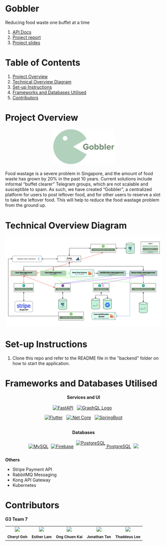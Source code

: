 # Gobbler
Reducing food waste one buffet at a time  

1. [API Docs](https://docs.google.com/document/d/1p9xU6xDQlhA96rWvjR7AQRDs3OLuAAEXLBefcChBxCc/edit)
2. [Project report](https://docs.google.com/document/d/1_VMYmIKxV-ouKZ3y6g-upth47BED7S6Sr370QjmmAiU/edit)
3. [Project slides](https://docs.google.com/presentation/d/1-TyOVTGNd1wzkaCL0MiyIqw7BWRxx_4Z8tZ8LAhiL3E/edit#slide=id.g1f43977f471_2_179)

# Table of Contents
1. [Project Overview](#project-overview)
2. [Technical Overview Diagram](#technical-overview-diagram)
3. [Set-up Instructions](#set-up-instructions)
5. [Frameworks and Databases Utilised](#frameworks-and-databases-utilised)
6. [Contributors](#contributors)


# Project Overview
<center><img src="readme_files\gobbler.png" width=200px></center>
<br>
Food wastage is a severe problem in Singapore, and the amount of food waste has grown by 20% in the past 10 years. Current solutions include informal “buffet clearer” Telegram groups, which are not scalable and susceptible to spam. As such, we have created “Gobbler”, a centralized platform for users to post leftover food, and for other users to reserve a slot to take the leftover food. This will help to reduce the food wastage problem from the ground up.


# Technical Overview Diagram
<img src="readme_files\technical_overview.png" style="border-radius:10px">

# Set-up Instructions
1. Clone this repo and refer to the README file in the "backend" folder on how to start the application.


# Frameworks and Databases Utilised
<center><strong>Services and UI</strong></center>
<br>
<div style="text-align: center;"><a href="https://fastapi.tiangolo.com/"><img src="https://fastapi.tiangolo.com/img/logo-margin/logo-teal.png" alt="FastAPI" width="88"/></a>&nbsp;&nbsp;
<a href="https://graphql.org/"><img src="https://graphql.org/img/brand/logos/logo-wordmark.svg" alt="GraphQL Logo" width="88"></a>&nbsp;&nbsp;

<a href="https://flutter.dev/"><img src="https://storage.googleapis.com/cms-storage-bucket/6a07d8a62f4308d2b854.svg" alt="Flutter" width="88"/></a>&nbsp;&nbsp;
<a href="https://learn.microsoft.com/en-us/dotnet/core/introduction"><img src="https://upload.wikimedia.org/wikipedia/commons/thumb/e/ee/.NET_Core_Logo.svg/2048px-.NET_Core_Logo.svg.png" alt=".Net Core" height="40"/></a>&nbsp;&nbsp;
<a href="https://spring.io/"><img src="https://4.bp.blogspot.com/-ou-a_Aa1t7A/W6IhNc3Q0gI/AAAAAAAAD6Y/pwh44arKiuM_NBqB1H7Pz4-7QhUxAgZkACLcBGAs/s1600/spring-boot-logo.png" alt="SpringBoot" height="40"/></a>
</div>
<br>

<center><strong>Databases</strong></center>
<br>
<div style="text-align: center;display: flex;justify-content: center;align-items: center;">
<a href="https://www.mysql.com/"><img src="https://d1.awsstatic.com/asset-repository/products/amazon-rds/1024px-MySQL.ff87215b43fd7292af172e2a5d9b844217262571.png" alt="MySQL" height="40"/></a>&nbsp;&nbsp;
<a href="https://firebase.google.com/"><img src="https://www.gstatic.com/devrel-devsite/prod/vc7c98be6f4d139e237c3cdaad6a00bb295b070a83e505cb2fa4435daae3d0901/firebase/images/lockup.svg" alt="Firebase" width="88"/></a>&nbsp;&nbsp;
<a href="https://www.postgresql.org/" style="display: flex;justify-content: center;align-items: center;"><img src="https://assets.stickpng.com/images/584815fdcef1014c0b5e497a.png" alt="PostgreSQL" height="40"/>&nbsp;PostgreSQL</a>&nbsp;&nbsp;
<a href="https://cloud.google.com/"><img src="https://www.gstatic.com/devrel-devsite/prod/vc7c98be6f4d139e237c3cdaad6a00bb295b070a83e505cb2fa4435daae3d0901/cloud/images/cloud-logo.svg" width="88"/></a>
</div>

**Others**
- Stripe Payment API
- RabbitMQ Messaging
- Kong API Gateway
- Kubernetes

# Contributors

**G3 Team 7**

<table>
    <tr>
        <td align="center"><img src="readme_files\cheryl.jpeg" width="150px"/><br /><sub><b>Cheryl Goh</b></sub></a></td>
        <td align="center"><img src="readme_files\esther.jpg" width="150px"/><br /><sub><b>Esther Lam</b></sub></a></td>
        <td align="center"><img src="readme_files\esther.jpg" width="150px"/><br /><sub><b>Ong Chuen Kai</b></sub></a></td>
        <td align="center"><img src="readme_files\esther.jpg" width="150px"/><br /><sub><b>Jonathan Tan</b></sub></a></td>
        <td align="center"><img src="readme_files\esther.jpg" width="150px"/><br /><sub><b>Thaddeus Lee</b></sub></a></td>
    </tr>
</table>
